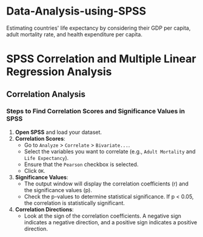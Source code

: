 # Data-Analysis-using-SPSS
Estimating countries' life expectancy by considering their GDP per capita, adult mortality rate, and health expenditure per capita.
# SPSS Correlation and Multiple Linear Regression Analysis

## Correlation Analysis

### Steps to Find Correlation Scores and Significance Values in SPSS

1. **Open SPSS** and load your dataset.
2. **Correlation Scores**:
    - Go to `Analyze` > `Correlate` > `Bivariate...`.
    - Select the variables you want to correlate (e.g., `Adult Mortality` and `Life Expectancy`).
    - Ensure that the `Pearson` checkbox is selected.
    - Click `OK`.
3. **Significance Values**:
    - The output window will display the correlation coefficients (r) and the significance values (p).
    - Check the p-values to determine statistical significance. If p < 0.05, the correlation is statistically significant.
4. **Correlation Directions**:
    - Look at the sign of the correlation coefficients. A negative sign indicates a negative direction, and a positive sign indicates a positive direction.
